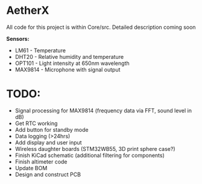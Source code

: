 # AetherX

All code for this project is within Core/src. Detailed description coming soon

**Sensors:**

* LM61 - Temperature
* DHT20 - Relative humidity and temperature
* OPT101 - Light intensity at 650nm wavelength
* MAX9814 - Microphone with signal output

# TODO:

* Signal processing for MAX9814 (frequency data via FFT, sound level in dB)
* Get RTC working
* Add button for standby mode
* Data logging (>24hrs)
* Add display and user input
* Wireless daughter boards (STM32WB55, 3D print sphere case?)
* Finish KiCad schematic (additional filtering for components)
* Finish altimeter code
* Update BOM
* Design and construct PCB
